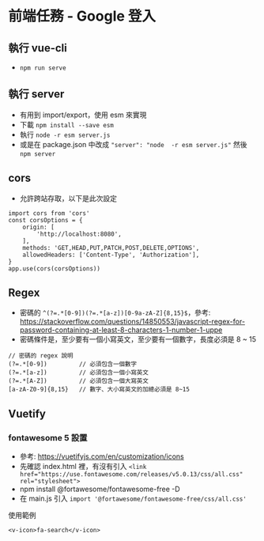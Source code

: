 # 前端任務 - Google 登入

## 執行 vue-cli
*  ```npm run serve```

## 執行 server
*  有用到 import/export，使用 esm 來實現
*  下載 ```npm install --save esm```
*  執行 ```node -r esm server.js```
*  或是在 package.json 中改成 ```"server": "node  -r esm server.js"``` 然後 ```npm server```

## cors
*  允許跨站存取，以下是此次設定
```
import cors from 'cors'
const corsOptions = {
    origin: [
        'http://localhost:8080',
    ],
    methods: 'GET,HEAD,PUT,PATCH,POST,DELETE,OPTIONS',
    allowedHeaders: ['Content-Type', 'Authorization'],
}
app.use(cors(corsOptions))
```

## Regex
*  密碼的 ```^(?=.*[0-9])(?=.*[a-z])[0-9a-zA-Z]{8,15}$```，參考: https://stackoverflow.com/questions/14850553/javascript-regex-for-password-containing-at-least-8-characters-1-number-1-uppe
*  密碼條件是，至少要有一個小寫英文，至少要有一個數字，長度必須是 8 ~ 15


```
// 密碼的 regex 說明
(?=.*[0-9])         // 必須包含一個數字
(?=.*[a-z])         // 必須包含一個小寫英文
(?=.*[A-Z])         // 必須包含一個大寫英文
[a-zA-Z0-9]{8,15}   // 數字、大小寫英文的加總必須是 8~15
```


## Vuetify

### fontawesome 5 設置
*  參考: https://vuetifyjs.com/en/customization/icons
*  先確認 index.html 裡，有沒有引入 ```<link href="https://use.fontawesome.com/releases/v5.0.13/css/all.css" rel="stylesheet">```
*  npm install @fortawesome/fontawesome-free -D
*  在 main.js 引入 ```import '@fortawesome/fontawesome-free/css/all.css'```

使用範例
```
<v-icon>fa-search</v-icon>
```